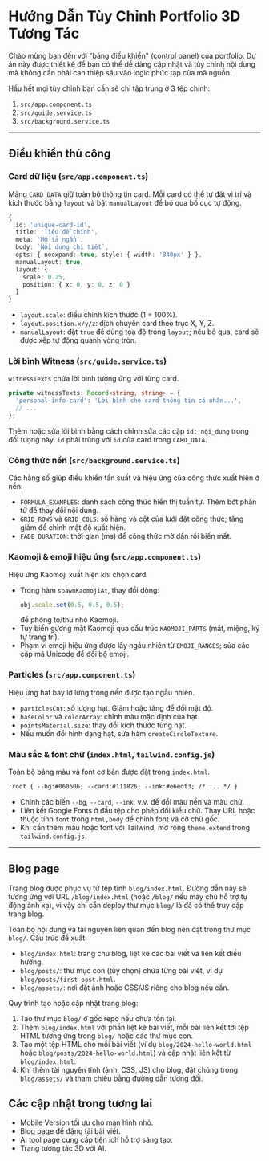 # Hướng Dẫn Tùy Chỉnh Portfolio 3D Tương Tác

Chào mừng bạn đến với "bảng điều khiển" (control panel) của portfolio. Dự án này được thiết kế để bạn có thể dễ dàng cập nhật và tùy chỉnh nội dung mà không cần phải can thiệp sâu vào logic phức tạp của mã nguồn.

Hầu hết mọi tùy chỉnh bạn cần sẽ chỉ tập trung ở 3 tệp chính:
1. `src/app.component.ts`
2. `src/guide.service.ts`
3. `src/background.service.ts`

---

## Điều khiển thủ công

### Card dữ liệu (`src/app.component.ts`)
Mảng `CARD_DATA` giữ toàn bộ thông tin card. Mỗi card có thể tự đặt vị trí và kích thước bằng `layout` và bật `manualLayout` để bỏ qua bố cục tự động.

```typescript
{
  id: 'unique-card-id',
  title: 'Tiêu đề chính',
  meta: 'Mô tả ngắn',
  body: `Nội dung chi tiết`,
  opts: { noexpand: true, style: { width: '840px' } },
  manualLayout: true,
  layout: {
    scale: 0.25,
    position: { x: 0, y: 0, z: 0 }
  }
}
```
- `layout.scale`: điều chỉnh kích thước (1 = 100%).
- `layout.position.x/y/z`: dịch chuyển card theo trục X, Y, Z.
- `manualLayout`: đặt `true` để dùng tọa độ trong `layout`; nếu bỏ qua, card sẽ được xếp tự động quanh vòng tròn.

### Lời bình Witness (`src/guide.service.ts`)
`witnessTexts` chứa lời bình tương ứng với từng card.

```typescript
private witnessTexts: Record<string, string> = {
  'personal-info-card': 'Lời bình cho card thông tin cá nhân...',
  // ...
};
```
Thêm hoặc sửa lời bình bằng cách chỉnh sửa các cặp `id: nội_dung` trong đối tượng này. `id` phải trùng với `id` của card trong `CARD_DATA`.

### Công thức nền (`src/background.service.ts`)
Các hằng số giúp điều khiển tần suất và hiệu ứng của công thức xuất hiện ở nền:

- `FORMULA_EXAMPLES`: danh sách công thức hiển thị tuần tự. Thêm bớt phần tử để thay đổi nội dung.
- `GRID_ROWS` và `GRID_COLS`: số hàng và cột của lưới đặt công thức; tăng giảm để chỉnh mật độ xuất hiện.
- `FADE_DURATION`: thời gian (ms) để công thức mờ dần rồi biến mất.

### Kaomoji & emoji hiệu ứng (`src/app.component.ts`)
Hiệu ứng Kaomoji xuất hiện khi chọn card.

- Trong hàm `spawnKaomojiAt`, thay đổi dòng:
  ```typescript
  obj.scale.set(0.5, 0.5, 0.5);
  ```
  để phóng to/thu nhỏ Kaomoji.
- Tùy biến gương mặt Kaomoji qua cấu trúc `KAOMOJI_PARTS` (mắt, miệng, ký tự trang trí).
- Phạm vi emoji hiệu ứng được lấy ngẫu nhiên từ `EMOJI_RANGES`; sửa các cặp mã Unicode để đổi bộ emoji.

### Particles (`src/app.component.ts`)
Hiệu ứng hạt bay lơ lửng trong nền được tạo ngẫu nhiên.

- `particlesCnt`: số lượng hạt. Giảm hoặc tăng để đổi mật độ.
- `baseColor` và `colorArray`: chỉnh màu mặc định của hạt.
- `pointsMaterial.size`: thay đổi kích thước từng hạt.
- Nếu muốn đổi hình dạng hạt, sửa hàm `createCircleTexture`.

### Màu sắc & font chữ (`index.html`, `tailwind.config.js`)
Toàn bộ bảng màu và font cơ bản được đặt trong `index.html`.

```html
:root { --bg:#060606; --card:#111826; --ink:#e6edf3; /* ... */ }
```

- Chỉnh các biến `--bg`, `--card`, `--ink`, v.v. để đổi màu nền và màu chữ.
- Liên kết Google Fonts ở đầu tệp cho phép đổi kiểu chữ. Thay URL hoặc thuộc tính `font` trong `html,body` để chỉnh font và cỡ chữ gốc.
- Khi cần thêm màu hoặc font với Tailwind, mở rộng `theme.extend` trong `tailwind.config.js`.

---

## Blog page

Trang blog được phục vụ từ tệp tĩnh `blog/index.html`. Đường dẫn này sẽ tương ứng với URL `/blog/index.html` (hoặc `/blog/` nếu máy chủ hỗ trợ tự động ánh xạ), vì vậy chỉ cần deploy thư mục `blog/` là đã có thể truy cập trang blog.

Toàn bộ nội dung và tài nguyên liên quan đến blog nên đặt trong thư mục `blog/`. Cấu trúc đề xuất:

- `blog/index.html`: trang chủ blog, liệt kê các bài viết và liên kết điều hướng.
- `blog/posts/`: thư mục con (tùy chọn) chứa từng bài viết, ví dụ `blog/posts/first-post.html`.
- `blog/assets/`: nơi đặt ảnh hoặc CSS/JS riêng cho blog nếu cần.

Quy trình tạo hoặc cập nhật trang blog:

1. Tạo thư mục `blog/` ở gốc repo nếu chưa tồn tại.
2. Thêm `blog/index.html` với phần liệt kê bài viết, mỗi bài liên kết tới tệp HTML tương ứng trong `blog/` hoặc các thư mục con.
3. Tạo một tệp HTML cho mỗi bài viết (ví dụ `blog/2024-hello-world.html` hoặc `blog/posts/2024-hello-world.html`) và cập nhật liên kết từ `blog/index.html`.
4. Khi thêm tài nguyên tĩnh (ảnh, CSS, JS) cho blog, đặt chúng trong `blog/assets/` và tham chiếu bằng đường dẫn tương đối.

## Các cập nhật trong tương lai

- Mobile Version tối ưu cho màn hình nhỏ.
- Blog page để đăng tải bài viết.
- AI tool page cung cấp tiện ích hỗ trợ sáng tạo.
- Trang tương tác 3D với AI.

